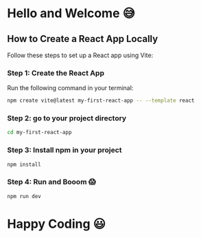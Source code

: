 # Hello and Welcome 😅

## How to Create a React App Locally

Follow these steps to set up a React app using Vite:

### Step 1: Create the React App
Run the following command in your terminal:
```bash
npm create vite@latest my-first-react-app -- --template react
```
### Step 2: go to your project directory
```bash
cd my-first-react-app
```
### Step 3: Install npm in your project
```bash
npm install
```
### Step 4: Run and Booom 😱
```bash
npm run dev
```
# Happy Coding 😃
